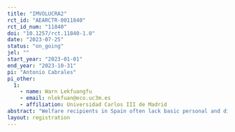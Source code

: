 ```yaml
---
title: "IMVOLUCRA2"
rct_id: "AEARCTR-0011840"
rct_id_num: "11840"
doi: "10.1257/rct.11840-1.0"
date: "2023-07-25"
status: "on_going"
jel: ""
start_year: "2023-01-01"
end_year: "2023-10-31"
pi: "Antonio Cabrales"
pi_other:
  1:
    - name: Warn Lekfuangfu
    - email: nlekfuan@eco.uc3m.es
    - affiliation: Universidad Carlos III de Madrid
abstract: "Welfare recipients in Spain often lack basic personal and digital skills. Training in those skills is not provided in the current welfare system in Ceuta. The intervention proposes training in these basic personal and digital skills. The IMVOLUCRA2 project aims to achieve two objectives. One is to verify that the training in basic personal skills has a differential effect on the employability and attitude of people in the Active Job Search (AJS). The second is to verify that the specific training in digital activities for employment has a differential and/or joint effect with basic personal skills on the employability and attitude of people in Active Job Search. These objectives will be achieved through a Randomized Control Trial with a control group and two treatment groups. The first treatment group receives training in personal skills, and the second treatment group receives personal and digital skills training. The treatment and main control group will have around 233 participants (approximately 700 participants in total)."
layout: registration
---
```


